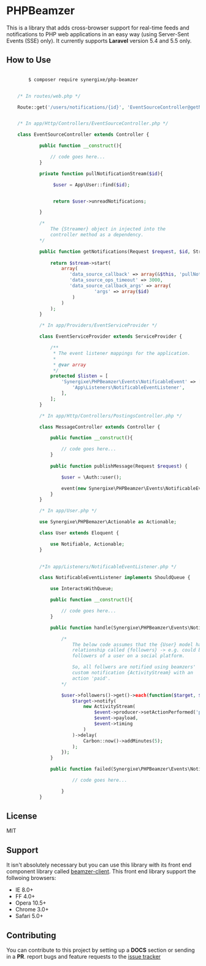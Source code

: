 ﻿# PHPBeamzer

This is a library that adds cross-browser support for real-time feeds and notifications to PHP web applications in an easy way (using Server-Sent Events (SSE) only). It currently supports **Laravel** version 5.4 and 5.5 only. 

## How to Use

```bash

		$ composer require synergixe/php-beamzer


```

```php

	/* In routes/web.php */

	Route::get('/users/notifications/{id}', 'EventSourceController@getNotifications');


	/* In app/Http/Controllers/EventSourceController.php */

	class EventSourceController extends Controller {

			public function __construct(){

				// code goes here...
			}

			private function pullNotificationStream($id){

				 $user = App\User::find($id);


				 return $user->unreadNotifications;

			}

			/*
				The {Streamer} object in injected into the 
				controller method as a dependency.
			*/

			public function getNotifications(Request $request, $id, Streamer $stream){
			    
			    return $stream->start(
			        array(
			           'data_source_callback' => array(&$this, 'pullNotificationStream'),
			           'data_source_ops_timeout' => 3000,
			           'data_source_callback_args' => array(
			                    'args' => array($id)
			            )
			        )
			    );
			}

			/* In app/Providers/EventServiceProvider */

			class EventServiceProvider extends ServiceProvider {

				/**
				 * The event listener mappings for the application.
				 *
				 * @var array
				 */
				protected $listen = [
				    'Synergixe\PHPBeamzer\Events\NotificableEvent' => [
				        'App\Listeners\NotificableEventListener',
				    ],
				];
			}

			/* In app/Http/Controllers/PostingsController.php */

			class MessageController extends Controller {

				public function __construct(){

					// code goes here...
				}		
				
				public function publishMessage(Request $request) {

					$user = \Auth::user();

					event(new Synergixe\PHPBeamzer\Events\NotificableEvent($user, $request->input('message')));
				}		
			}

			/* In app/User.php */

			use Synergixe\PHPBemazer\Actionable as Actionable;

			class User extends Eloquent {

				use Notifiable, Actionable;
			}
			

			/*In app/Listeners/NotificableEventListener.php */

			class NotificableEventListener implements ShouldQueue {

				use InteractsWithQueue;

				public function __construct(){

					// code goes here...
				}

				public function handle(Synergixe\PHPBeamzer\Events\NotificableEvent $event){

					/* 
						The below code assumes that the {User} model has a 
						relationship called {followers} -> e.g. could be
						followers of a user on a social platform.

						So, all follwers are notified using beamzers'
						custom notification {ActivityStream} with an
						action 'paid'.
					*/

					$user->followers()->get()->each(function($target, $key) use ($event) {
						$target->notify(
				        	new ActivityStream(
				        		$event->producer->setActionPerformed('paid', $event->timing),
				        		$event->payload,
				        		$event->timing
				        	)
					    )->delay(
					        Carbon::now()->addMinutes(5);
					    );
					});
				}

				public function failed(Synergixe\PHPBeamzer\Events\NotificableEvent $event, $exception){

			        	// code goes here...

			    	}
			}

```

## License

MIT

## Support

It isn't absolutely necessary but you can use this library with its front end component library called [beamzer-client](https://github.com/isocroft/beamzer-client/). This front end library support the follwoing browsers:

- IE 8.0+
- FF 4.0+
- Opera 10.5+
- Chrome 3.0+
- Safari 5.0+

## Contributing

You can contribute to this project by setting up a **DOCS** section or sending in a **PR**. report bugs and feature requests to the [issue tracker](https://github.com/synergixe/php-beamzer/issues)    
